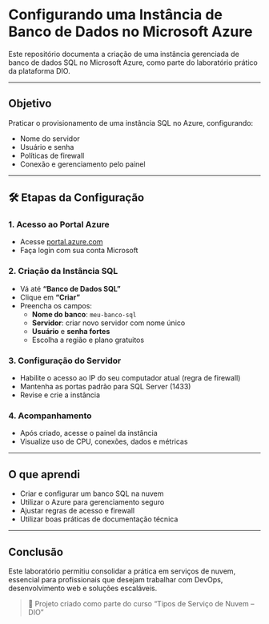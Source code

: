 #  Configurando uma Instância de Banco de Dados no Microsoft Azure

Este repositório documenta a criação de uma instância gerenciada de banco de dados SQL no Microsoft Azure, como parte do laboratório prático da plataforma DIO.

---

##  Objetivo

Praticar o provisionamento de uma instância SQL no Azure, configurando:
- Nome do servidor
- Usuário e senha
- Políticas de firewall
- Conexão e gerenciamento pelo painel

---

## 🛠️ Etapas da Configuração

### 1. Acesso ao Portal Azure
- Acesse [portal.azure.com](https://portal.azure.com)
- Faça login com sua conta Microsoft

### 2. Criação da Instância SQL
- Vá até **“Banco de Dados SQL”**
- Clique em **“Criar”**
- Preencha os campos:
  - **Nome do banco**: `meu-banco-sql`
  - **Servidor**: criar novo servidor com nome único
  - **Usuário** e **senha fortes**
  - Escolha a região e plano gratuitos 

### 3. Configuração do Servidor
- Habilite o acesso ao IP do seu computador atual (regra de firewall)
- Mantenha as portas padrão para SQL Server (1433)
- Revise e crie a instância

### 4. Acompanhamento
- Após criado, acesse o painel da instância
- Visualize uso de CPU, conexões, dados e métricas

---

## O que aprendi

- Criar e configurar um banco SQL na nuvem
- Utilizar o Azure para gerenciamento seguro
- Ajustar regras de acesso e firewall
- Utilizar boas práticas de documentação técnica

---



## Conclusão

Este laboratório permitiu consolidar a prática em serviços de nuvem, essencial para profissionais que desejam trabalhar com DevOps, desenvolvimento web e soluções escaláveis.

> 🧪 Projeto criado como parte do curso “Tipos de Serviço de Nuvem – DIO”

